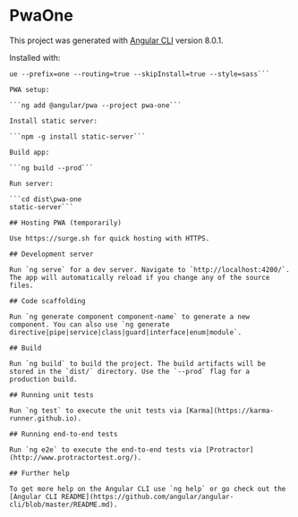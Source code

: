 # PwaOne

This project was generated with [Angular CLI](https://github.com/angular/angular-cli) version 8.0.1.

Installed with:

```ng new pwa-one --enableIvy=true --inlineStyle=true --inlineTemplate=true --skipTests=tr
ue --prefix=one --routing=true --skipInstall=true --style=sass```

PWA setup:

```ng add @angular/pwa --project pwa-one```

Install static server:

```npm -g install static-server```

Build app:

```ng build --prod```

Run server:

```cd dist\pwa-one
static-server```

## Hosting PWA (temporarily)

Use https://surge.sh for quick hosting with HTTPS.

## Development server

Run `ng serve` for a dev server. Navigate to `http://localhost:4200/`. The app will automatically reload if you change any of the source files.

## Code scaffolding

Run `ng generate component component-name` to generate a new component. You can also use `ng generate directive|pipe|service|class|guard|interface|enum|module`.

## Build

Run `ng build` to build the project. The build artifacts will be stored in the `dist/` directory. Use the `--prod` flag for a production build.

## Running unit tests

Run `ng test` to execute the unit tests via [Karma](https://karma-runner.github.io).

## Running end-to-end tests

Run `ng e2e` to execute the end-to-end tests via [Protractor](http://www.protractortest.org/).

## Further help

To get more help on the Angular CLI use `ng help` or go check out the [Angular CLI README](https://github.com/angular/angular-cli/blob/master/README.md).
